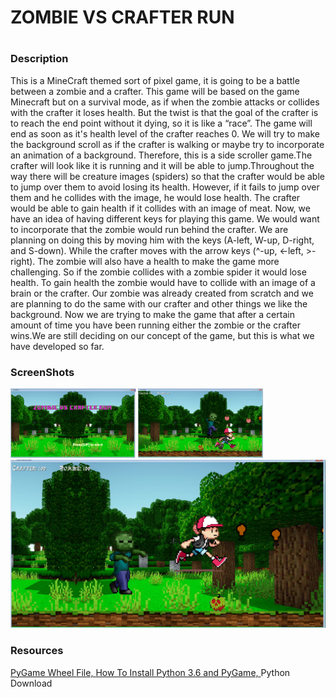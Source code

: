<h1>ZOMBIE VS CRAFTER RUN<h1> 

<h3> Description </h3> 

<p>
This is a MineCraft themed sort of pixel game, it is going to be a battle between a zombie and a crafter. This game will be based on the game Minecraft but on a survival mode, as if when the zombie attacks or collides with the crafter it loses health. But the twist is that the goal of the crafter is to reach the end point without it dying, so it is like a “race”. The game will end as soon as it's health level of the crafter reaches 0. We will try to make the background scroll as if the crafter is walking or maybe try to incorporate an animation of a background. Therefore, this is a side scroller game.The crafter will look like it is running and it will be able to jump.Throughout the way there  will be creature images (spiders) so that the crafter would be able to jump over them to avoid losing its health. However, if it fails to jump over them and he collides with the image, he would lose health. The crafter would be able to gain health if it collides with an image of meat. Now, we have an idea of having different keys for playing this game. We would want to incorporate that the zombie would run behind the crafter. We are planning on doing this by moving him with the keys (A-left, W-up, D-right, and S-down). While the crafter moves with the arrow keys (^-up, <-left, >-right). The zombie will also have a health to make the game more challenging. So if  the zombie collides with a zombie spider it would lose health. To gain health the zombie would have to collide with an image of a brain or the crafter. Our zombie was already created from scratch and we are planning to do the same with our crafter and other things we like the background. Now we are trying to make the game that after a certain amount of time you have been running either the zombie or the crafter wins.We are still deciding on our concept of the game, but this is what we have developed so far.

</p>

<h3>ScreenShots</h3> 
<img src= "https://github.com/vbrown7313/ZombieVsCrafterRun/blob/master/ZOMBIE%20VS%20CRAFTER%20RUN%20START.png" width="200px">
<img src= "https://github.com/vbrown7313/ZombieVsCrafterRun/blob/master/Game%20Picture%202.png" width="200px">
<img src= "https://github.com/vbrown7313/ZombieVsCrafterRun/blob/master/Game%20Picture%201.png" with="200px">


<h3>Resources</h3>
<a href="http://www.lfd.uci.edu/~gohlke/pythonlibs/#pygame"> PyGame Wheel File, </a> 
<a href="https://youtu.be/_GikMdhAhv0"> How To Install Python 3.6 and PyGame, </a>
<a hfer="https://www.python.org/downloads/"> Python Download </a> <br>
